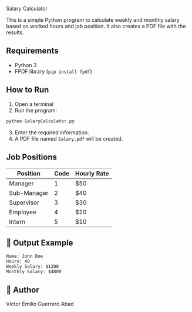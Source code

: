 Salary Calculator

This is a simple Python program to calculate weekly and monthly salary based on worked hours and job position. It also creates a PDF file with the results.

##  Requirements

- Python 3
- FPDF library (`pip install fpdf`)

##  How to Run

1. Open a terminal
2. Run the program:

```bash
python SalaryCalculator.py
```

3. Enter the required information.
4. A PDF file named `Salary.pdf` will be created.

##  Job Positions

| Position       | Code | Hourly Rate |
|----------------|------|-------------|
| Manager        | 1    | $50         |
| Sub-Manager    | 2    | $40         |
| Supervisor     | 3    | $30         |
| Employee       | 4    | $20         |
| Intern         | 5    | $10         |

## 📄 Output Example

```
Name: John Doe
Hours: 40
Weekly Salary: $1200
Monthly Salary: $4800
```

## 👤 Author

Victor Emilio Guerrero Abad
